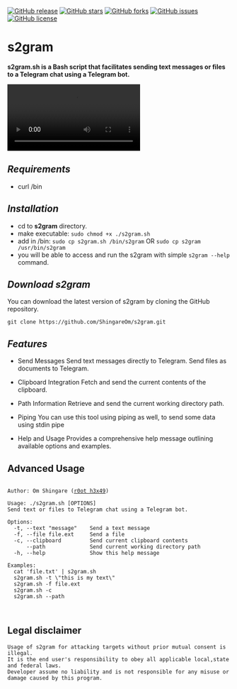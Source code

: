 [![GitHub release](https://img.shields.io/badge/release-v1.3.4-brightgreen?style=flat-square)](https://github.com/ShingareOm/s2gram/releases)
[![GitHub stars](https://img.shields.io/github/stars/ShingareOm/s2gram?style=flat-square)](https://github.com/ShingareOm/s2gram/stargazers)
[![GitHub forks](https://img.shields.io/github/forks/ShingareOm/s2gram?style=flat-square)](https://github.com/ShingareOm/s2gram/network)
[![GitHub issues](https://img.shields.io/github/issues/ShingareOm/s2gram?style=flat-square)](https://github.com/ShingareOm/s2gram/issues)
[![GitHub license](https://img.shields.io/github/license/ShingareOm/s2gram?style=flat-square)](https://github.com/ShingareOm/s2gram/blob/main/LICENSE)


# s2gram
**s2gram.sh is a Bash script that facilitates sending text messages or files to a Telegram chat using a Telegram bot.**

![s2gram-banner](./Screencast%20from%202024-06-25%2019-46-38.webm)

## ***Requirements***

- curl /bin

## ***Installation***

 - cd to **s2gram** directory.
 - make executable: `sudo chmod +x ./s2gram.sh`
 - add in /bin: `sudo cp s2gram.sh /bin/s2gram` OR `sudo cp s2gram /usr/bin/s2gram` 
 - you will be able to access and run the s2gram with simple `s2gram --help` command.


## ***Download s2gram***

You can download the latest version of s2gram by cloning the GitHub repository.

    git clone https://github.com/ShingareOm/s2gram.git

## ***Features***
- Send Messages
    Send text messages directly to Telegram.
    Send files as documents to Telegram.

- Clipboard Integration
    Fetch and send the current contents of the clipboard.

- Path Information
    Retrieve and send the current working directory path.

- Piping
    You can use this tool using piping as well, to send some data using stdin pipe

- Help and Usage
    Provides a comprehensive help message outlining available options and examples.



## **Advanced Usage**

<pre><code>
Author: Om Shingare (<a href="https://in.linkedin.com/in/shingareom">r0ot h3x49</a>)

Usage: ./s2gram.sh [OPTIONS]
Send text or files to Telegram chat using a Telegram bot.

Options:
  -t, --text "message"    Send a text message
  -f, --file file.ext     Send a file
  -c, --clipboard         Send current clipboard contents
      --path              Send current working directory path
  -h, --help              Show this help message

Examples:
  cat 'file.txt' | s2gram.sh
  s2gram.sh -t \"this is my text\"
  s2gram.sh -f file.ext
  s2gram.sh -c
  s2gram.sh --path


</code></pre>


## **Legal disclaimer**

    Usage of s2gram for attacking targets without prior mutual consent is illegal.
    It is the end user's responsibility to obey all applicable local,state and federal laws. 
    Developer assume no liability and is not responsible for any misuse or damage caused by this program.